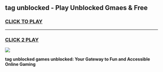 
## tag unblocked - Play Unblocked Gmaes & Free
<h3>
<a href="https://premium.freeplayer.one?title=tag_unblocked&ref=20F">CLICK TO PLAY</a></h3>
<hr>

<h3>
<a href="https://premium.freeplayer.one?title=tag_unblocked&ref=20F">CLICK 2 PLAY</a>
  
</h3>

<a href="https://premium.freeplayer.one?title=tag_unblocked&ref=20F/"><img src="https://clearcache.store/games.png"></a>


**tag unblocked games unblocked: Your Gateway to Fun and Accessible Online Gaming**
